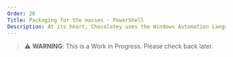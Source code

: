 ```yaml
---
Order: 20
Title: Packaging for the masses - PowerShell
Description: At its heart, Chocolatey uses the Windows Automation Language, PowerShell, to perform its different operations
---
```


> :warning: **WARNING**: This is a Work in Progress. Please check back later.